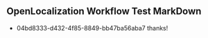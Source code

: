 ## OpenLocalization Workflow Test MarkDown
* 04bd8333-d432-4f85-8849-bb47ba56aba7 thanks!

<!--HONumber=Sep16_HO1-->


